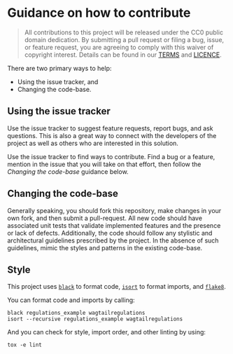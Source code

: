 # Guidance on how to contribute

> All contributions to this project will be released under the CC0 public domain
> dedication. By submitting a pull request or filing a bug, issue, or
> feature request, you are agreeing to comply with this waiver of copyright interest.
> Details can be found in our [TERMS](TERMS.md) and [LICENCE](LICENSE).


There are two primary ways to help:
 - Using the issue tracker, and
 - Changing the code-base.


## Using the issue tracker

Use the issue tracker to suggest feature requests, report bugs, and ask questions.
This is also a great way to connect with the developers of the project as well
as others who are interested in this solution.

Use the issue tracker to find ways to contribute. Find a bug or a feature, mention in
the issue that you will take on that effort, then follow the _Changing the code-base_
guidance below.


## Changing the code-base

Generally speaking, you should fork this repository, make changes in your
own fork, and then submit a pull-request. All new code should have associated unit
tests that validate implemented features and the presence or lack of defects.
Additionally, the code should follow any stylistic and architectural guidelines
prescribed by the project. In the absence of such guidelines, mimic the styles
and patterns in the existing code-base.

## Style

This project uses [`black`](https://github.com/psf/black) to format code, 
[`isort`](https://github.com/timothycrosley/isort) to format imports, 
and [`flake8`](https://gitlab.com/pycqa/flake8).

You can format code and imports by calling:

```
black regulations_example wagtailregulations
isort --recursive regulations_example wagtailregulations
```

And you can check for style, import order, and other linting by using:

```
tox -e lint
```
